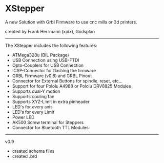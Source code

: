 XStepper
=============

A new Solution with Grbl Firmware to use cnc mills or 3d printers.

created by Frank Herrmann (xpix), Godsplan

---------------

The XStepper includes the following features:

- ATMega328u (DIL Package)
- USB Connection using USB-FTDI
- Opto-Couplers for USB Connection
- ICSP-Connector for flashing the firmware
- GRBL Firmware (v0.8) and GRBL Pinout
- Connector for External Buttons for spindle, reset, etc...
- Support for four Pololu A4988 or Pololu DRV8825 Modules
- Supports dual-Y motion
- Supports cooling fan
- Supports XYZ-Limit in extra pinheader
- LED's for every axis
- LED's for every Limit
- Power LED
- AK500 Screw terminal for Steppers
- Connector for Bluetooth TTL Modules


---------------

v0.9 

- created schema files
- created .brd
